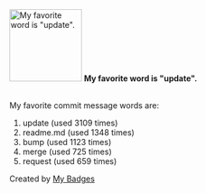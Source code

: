 <img src="https://my-badges.github.io/my-badges/favorite-word.png" alt="My favorite word is &quot;update&quot;." title="My favorite word is &quot;update&quot;." width="128">
<strong>My favorite word is &quot;update&quot;.</strong>
<br><br>

My favorite commit message words are:

1. update (used 3109 times)
2. readme.md (used 1348 times)
3. bump (used 1123 times)
4. merge (used 725 times)
5. request (used 659 times)


Created by <a href="https://github.com/my-badges/my-badges">My Badges</a>